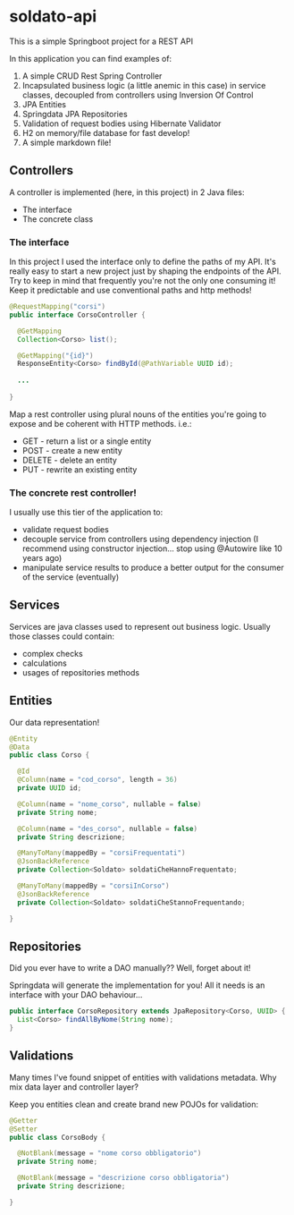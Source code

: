 # soldato-api

This is a simple Springboot project for a REST API

In this application you can find examples of:
1. A simple CRUD Rest Spring Controller
2. Incapsulated business logic (a little anemic in this case) in service classes, decoupled from controllers using Inversion Of Control
3. JPA Entities
4. Springdata JPA Repositories
5. Validation of request bodies using Hibernate Validator
6. H2 on memory/file database for fast develop!
7. A simple markdown file!

## Controllers

A controller is implemented (here, in this project) in 2 Java files:
* The interface
* The concrete class

### The interface

In this project I used the interface only to define the paths of my API. It's really easy to start a new project just by shaping the endpoints of the API. Try to keep in mind that frequently you're not the only one consuming it! Keep it predictable and use conventional paths and http methods!

```Java
@RequestMapping("corsi")
public interface CorsoController {

  @GetMapping
  Collection<Corso> list();

  @GetMapping("{id}")
  ResponseEntity<Corso> findById(@PathVariable UUID id);
  
  ...
  
}
```

Map a rest controller using plural nouns of the entities you're going to expose and be coherent with HTTP methods. i.e.:
* GET - return a list or a single entity
* POST - create a new entity
* DELETE - delete an entity
* PUT - rewrite an existing entity


### The concrete rest controller!

I usually use this tier of the application to:
* validate request bodies
* decouple service from controllers using dependency injection (I recommend using constructor injection... stop using @Autowire like 10 years ago)
* manipulate service results to produce a better output for the consumer of the service (eventually)

## Services

Services are java classes used to represent out business logic. Usually those classes could contain:
* complex checks
* calculations
* usages of repositories methods

## Entities

Our data representation!

```Java
@Entity
@Data
public class Corso {

  @Id
  @Column(name = "cod_corso", length = 36)
  private UUID id;

  @Column(name = "nome_corso", nullable = false)
  private String nome;

  @Column(name = "des_corso", nullable = false)
  private String descrizione;

  @ManyToMany(mappedBy = "corsiFrequentati")
  @JsonBackReference
  private Collection<Soldato> soldatiCheHannoFrequentato;

  @ManyToMany(mappedBy = "corsiInCorso")
  @JsonBackReference
  private Collection<Soldato> soldatiCheStannoFrequentando;

}
```

## Repositories

Did you ever have to write a DAO manually?? Well, forget about it!

Springdata will generate the implementation for you! All it needs is an interface with your DAO behaviour...

```Java
public interface CorsoRepository extends JpaRepository<Corso, UUID> {
  List<Corso> findAllByNome(String nome);
}
```

## Validations

Many times I've found snippet of entities with validations metadata. Why mix data layer and controller layer?

Keep you entities clean and create brand new POJOs for validation:

```Java
@Getter
@Setter
public class CorsoBody {

  @NotBlank(message = "nome corso obbligatorio")
  private String nome;

  @NotBlank(message = "descrizione corso obbligatoria")
  private String descrizione;

}
```
